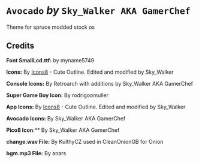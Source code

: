 # `Avocado` *by* `Sky_Walker AKA GamerChef`

Theme for spruce modded stock os

## Credits

**Font SmallLcd.ttf:** by myname5749

**Icons:** By [Icons8](https://icons8.com/) - Cute Outline. Edited and modified by Sky_Walker

**Console Icons:** By Retroarch with additions by Sky_Walker AKA GamerChef

**Super Game Boy Icon:** By rodrigoomuller

**App Icons:** By [Icons8](https://icons8.com/) - Cute Outline. Edited and modified by Sky_Walker

**Avocado Icons:** By Sky_Walker AKA GamerChef

**Pico8 Icon**:** By Sky_Walker AKA GamerChef

**change.wav File:** By KulthyCZ used in CleanOnionGB for Onion

**bgm.mp3 File:** By anars

